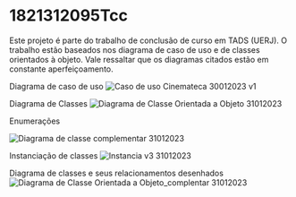 # 1821312095Tcc
Este projeto é parte do trabalho de conclusão de curso em TADS (UERJ).  O trabalho estão baseados nos diagrama de caso de uso e de classes orientados à objeto. Vale ressaltar que os diagramas citados estão em constante aperfeiçoamento.

Diagrama de caso de uso
![Caso de uso Cinemateca 30012023 v1](https://user-images.githubusercontent.com/56489780/215630924-a4132212-7c9b-43f9-8a09-cd95baf706d8.png)

Diagrama de Classes
![Diagrama de Classe Orientada a Objeto 31012023](https://user-images.githubusercontent.com/56489780/215781763-5146c9b5-8f85-4e9a-82eb-ec03bcaae110.png)

 Enumerações 
 
![Diagrama de classe complementar 31012023](https://user-images.githubusercontent.com/56489780/215781800-1e42b1df-5bb5-42cd-b0ba-b7a68b9db0c3.png)


Instanciação de classes
![Instancia v3 31012023](https://user-images.githubusercontent.com/56489780/215781928-20359801-fa4a-496d-99cc-653980fbb056.png)

Diagrama de classes e seus relacionamentos desenhados![Diagrama de Classe Orientada a Objeto_complentar 31012023](https://user-images.githubusercontent.com/56489780/215782045-1a950fdd-b747-47ff-a53c-8ff0931503e1.png)
